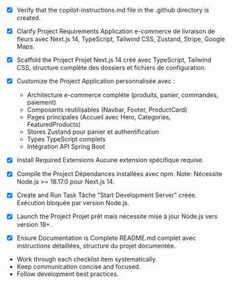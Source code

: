 <!-- Use this file to provide workspace-specific custom instructions to Copilot. For more details, visit https://code.visualstudio.com/docs/copilot/copilot-customization#_use-a-githubcopilotinstructionsmd-file -->
- [x] Verify that the copilot-instructions.md file in the .github directory is created.

- [x] Clarify Project Requirements
	Application e-commerce de livraison de fleurs avec Next.js 14, TypeScript, Tailwind CSS, Zustand, Stripe, Google Maps.

- [x] Scaffold the Project
	Projet Next.js 14 créé avec TypeScript, Tailwind CSS, structure complète des dossiers et fichiers de configuration.

- [x] Customize the Project
	Application personnalisée avec :
	- Architecture e-commerce complète (produits, panier, commandes, paiement)
	- Composants réutilisables (Navbar, Footer, ProductCard)
	- Pages principales (Accueil avec Hero, Categories, FeaturedProducts)
	- Stores Zustand pour panier et authentification
	- Types TypeScript complets
	- Intégration API Spring Boot

- [x] Install Required Extensions
	Aucune extension spécifique requise.

- [x] Compile the Project
	Dépendances installées avec npm. Note: Nécessite Node.js >= 18.17.0 pour Next.js 14.

- [x] Create and Run Task
	Tâche "Start Development Server" créée. Exécution bloquée par version Node.js.

- [x] Launch the Project
	Projet prêt mais nécessite mise à jour Node.js vers version 18+.

- [x] Ensure Documentation is Complete
	README.md complet avec instructions détaillées, structure du projet documentée.

<!--
## Execution Guidelines
PROGRESS TRACKING:
- If any tools are available to manage the above todo list, use it to track progress through this checklist.
- After completing each step, mark it complete and add a summary.
- Read current todo list status before starting each new step.

COMMUNICATION RULES:
- Avoid verbose explanations or printing full command outputs.
- If a step is skipped, state that briefly (e.g. "No extensions needed").
- Do not explain project structure unless asked.
- Keep explanations concise and focused.

DEVELOPMENT RULES:
- Use '.' as the working directory unless user specifies otherwise.
- Avoid adding media or external links unless explicitly requested.
- Use placeholders only with a note that they should be replaced.
- Use VS Code API tool only for VS Code extension projects.
- Once the project is created, it is already opened in Visual Studio Code—do not suggest commands to open this project in Visual Studio again.
- If the project setup information has additional rules, follow them strictly.

FOLDER CREATION RULES:
- Always use the current directory as the project root.
- If you are running any terminal commands, use the '.' argument to ensure that the current working directory is used ALWAYS.
- Do not create a new folder unless the user explicitly requests it besides a .vscode folder for a tasks.json file.
- If any of the scaffolding commands mention that the folder name is not correct, let the user know to create a new folder with the correct name and then reopen it again in vscode.

EXTENSION INSTALLATION RULES:
- Only install extension specified by the get_project_setup_info tool. DO NOT INSTALL any other extensions.

PROJECT CONTENT RULES:
- If the user has not specified project details, assume they want a "Hello World" project as a starting point.
- Avoid adding links of any type (URLs, files, folders, etc.) or integrations that are not explicitly required.
- Avoid generating images, videos, or any other media files unless explicitly requested.
- If you need to use any media assets as placeholders, let the user know that these are placeholders and should be replaced with the actual assets later.
- Ensure all generated components serve a clear purpose within the user's requested workflow.
- If a feature is assumed but not confirmed, prompt the user for clarification before including it.
- If you are working on a VS Code extension, use the VS Code API tool with a query to find relevant VS Code API references and samples related to that query.

TASK COMPLETION RULES:
- Your task is complete when:
  - Project is successfully scaffolded and compiled without errors
  - copilot-instructions.md file in the .github directory exists in the project
  - README.md file exists and is up to date
  - User is provided with clear instructions to debug/launch the project

Before starting a new task in the above plan, update progress in the plan.
-->
- Work through each checklist item systematically.
- Keep communication concise and focused.
- Follow development best practices.